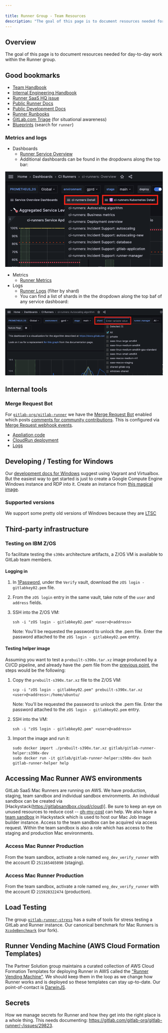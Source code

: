 ```yaml
---

title: Runner Group - Team Resources
description: "The goal of this page is to document resources needed for day-to-day work within the Runner group."
---
```








## Overview

The goal of this page is to document resources needed for day-to-day work within the Runner group.

## Good bookmarks

- [Team Handbook](/handbook/engineering/development/ops/verify/runner/)
- [Internal Engineering Handbook](https://internal.gitlab.com/handbook/engineering/)
- [Runner SaaS HQ issue](https://gitlab.com/groups/gitlab-org/-/epics/9969)
- [Public Runner Docs](https://docs.gitlab.com/runner/)
- [Public Development Docs](https://docs.gitlab.com/runner/development/)
- [Runner Runbooks](https://gitlab.com/gitlab-com/runbooks/-/tree/master/docs/ci-runners)
- [GitLab.com Triage](https://dashboards.gitlab.net/d/RZmbBr7mk/gitlab-triage?orgId=1) (for situational awareness)
- [Blueprints](https://gitlab.com/gitlab-org/gitlab/-/tree/master/doc/architecture/blueprints) (search for `runner`)

### Metrics and logs

- Dashboards
  - [Runner Service Overview](https://dashboards.gitlab.net/d/ci-runners-main/ci-runners-overview?orgId=1)
  - Additional dashboards can be found in the dropdowns along the top bar:

![runner-dashboards](runner-dashboards.png)

- Metrics
  - [Runner Metrics](https://docs.gitlab.com/runner/monitoring/index.html)
- Logs
  - [Runner Logs](https://log.gprd.gitlab.net/goto/3d8891e0-2035-11ee-8afc-c9851e4645c0) (filter by shard)
  - You can find a list of shards in the the dropdown along the top baf of any service dashboard:

![runner-shards](runner-shards.png)

## Internal tools

### Merge Request Bot

For
[`gitlab-org/gitlab-runner`](https://gitlab.com/gitlab-org/gitlab-runner)
we have the [Merge Request
Bot](https://gitlab.com/merge-request-bot/merge-request-bot) enabled which posts
[comments for community
contributions](https://gitlab.com/gitlab-org/gitlab-runner/-/merge_requests/2407#note_411098266).
This is configured via [Merge Request webhook
events](https://gitlab.com/gitlab-org/gitlab-runner/hooks).

- [Appliation code](https://gitlab.com/merge-request-bot/merge-request-bot)
- [CloudRun deployment](https://gitlab.com/gitlab-org/ci-cd/merge-request-bot/infrastructure/cloud-run)
- [Logs](https://console.cloud.google.com/logs/query;query=resource.type%20%3D%20%22cloud_run_revision%22%0Aresource.labels.service_name%20%3D%20%22merge-request-bot%22%0Aresource.labels.location%20%3D%20%22europe-west4%22%0A%20severity%3E%3DDEFAULT%0Atimestamp%3E%3D%222020-09-11T10:25:17.532Z%22%20timestamp%3C%3D%222020-09-11T11:25:17.532Z%22;timeRange=PT1H;summaryFields=:true:32:beginning?customFacets=&scrollTimestamp=2020-09-11T11:25:01.157050000Z&project=group-verify-df9383)

## Developing / Testing for Windows

Our [development docs for Windows](https://docs.gitlab.com/runner/development/#developing-for-windows-on-a-non-windows-environment) suggest using Vagrant and Virtualbox.
But the easiest way to get started is just to create a Google Compute Engine Windows instance and RDP into it.
Create an instance from [this magical image](https://console.cloud.google.com/compute/imagesDetail/projects/group-verify-df9383/global/images/runners-windows-2004-core-containers-beta?project=group-verify-df9383).

### Supported versions

We support some pretty old versions of Windows because they are [LTSC](https://learn.microsoft.com/en-us/lifecycle/products/windows-10-enterprise-ltsc-2019)

## Third-party infrastructure

### Testing on IBM Z/OS

To facilitate testing the `s390x` architecture artifacts,
a Z/OS VM is available to GitLab team members.

#### Logging in

1. In [1Password](/handbook/security/#1password-guide),
   under the `Verify` vault, download the `zOS login - gitlabkey02.pem` file.
1. From the `zOS login` entry in the same vault, take note of the `user` and `address` fields.
1. SSH into the Z/OS VM:

    ```shell
    ssh -i "zOS login - gitlabkey02.pem" <user>@<address>
    ```

   Note: You'll be requested the password to unlock the .pem file. Enter the password attached
   to the `zOS login - gitlabkey02.pem` entry.

#### Testing helper image

Assuming you want to test a `prebuilt-s390x.tar.xz` image produced by a CI/CD pipeline,
and already have the .pem file from the [previous point](#logging-in),
the steps would be the following:

1. Copy the `prebuilt-s390x.tar.xz` file to the Z/OS VM:

    ```shell script
    scp -i "zOS login - gitlabkey02.pem" prebuilt-s390x.tar.xz <user>@<address>:/home/ubuntu/
    ```

   Note: You'll be requested the password to unlock the .pem file. Enter the password attached
   to the `zOS login - gitlabkey02.pem` entry.

1. SSH into the VM:

    ```shell
    ssh -i "zOS login - gitlabkey02.pem" <user>@<address>
    ```

1. Import the image and run it:

    ```shell
    sudo docker import ./prebuilt-s390x.tar.xz gitlab/gitlab-runner-helper:s390x-dev
    sudo docker run -it gitlab/gitlab-runner-helper:s390x-dev bash
    gitlab-runner-helper help
    ```

## Accessing Mac Runner AWS environments

GitLab SaaS Mac Runners are running on AWS.
We have production, staging, team sandbox and individual sandbox environments.
An individual sandbox can be created via [Hackystack(https://gitlabsandbox.cloud/cloud)].
Be sure to keep an eye on unused resources to reduce cost -- [oh-my-cost](https://gitlab.com/josephburnett/oh-my-cost) can help.
We also have a [team sandbox](https://gitlabsandbox.cloud/cloud/accounts/5442c67c-1673-4351-b85d-e366c328bfea) in Hackystack which is used to host our Mac Job Image builder instance.
Access to the team sandbox can be acquired via access request.
Within the team sandbox is also a role which has access to the staging and production Mac environments.

### Access Mac Runner Production

From the team sandbox, activate a role named `eng_dev_verify_runner` with the account ID `251165465090` (staging).

### Access Mac Runner Production

From the team sandbox, activate a role named `eng_dev_verify_runner` with the account ID `215928322474` (production).

## Load Testing

The group [`gitlab-runner-stress`](https://gitlab.com/gitlab-org/ci-cd/gitlab-runner-stress) has a suite of tools for stress testing a GitLab and Runner instance.
Our canonical benchmark for Mac Runners is [`XcodeBenchmark`](https://gitlab.com/gitlab-org/ci-cd/tests/saas-runners-tests/macos-platform/XcodeBenchmark) (our fork).

## Runner Vending Machine (AWS Cloud Formation Templates)

The Partner Solution group maintains a curated collection of AWS Cloud Formation Templates for deploying Runner in AWS called the ["Runner Vending Machine"](https://gitlab.com/guided-explorations/aws/gitlab-runner-autoscaling-aws-asg#easy-buttons-provided).
We should keep them in the loop as we change how Runner works and is deployed so these templates can stay up-to-date.
Our point-of-contact is [DarwinJS](https://gitlab.slack.com/team/UPCBGABMK).

## Secrets

How we manage secrets for Runner and how they get into the right place is a whole thing.
This needs documenting: https://gitlab.com/gitlab-org/gitlab-runner/-/issues/29823.
